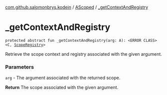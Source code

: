 [com.github.salomonbrys.kodein](../index.md) / [AScoped](index.md) / [_getContextAndRegistry](.)

# _getContextAndRegistry

`protected abstract fun _getContextAndRegistry(arg: A): <ERROR CLASS><C, `[`ScopeRegistry`](../-scope-registry/index.md)`>`

Retrieve the scope context and registry associated with the given argument.

### Parameters

`arg` - The argument associated with the returned scope.

**Return**
The scope associated with the given argument.

